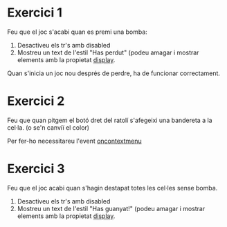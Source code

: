 # Exercici 1

Feu que el joc s'acabi quan es premi una bomba:

1. Desactiveu els tr's amb disabled
2. Mostreu un text de l'estil "Has perdut" (podeu amagar i mostrar elements amb la propietat [display](https://developer.mozilla.org/en-US/docs/Web/CSS/display).

Quan s'inicia un joc nou després de perdre, ha de funcionar correctament.

# Exercici 2

Feu que quan pitgem el botó dret del ratolí s'afegeixi una bandereta a la cel·la. (o se'n canviï el color)

Per fer-ho necessitareu l'event [oncontextmenu](https://www.w3schools.com/jsref/event_oncontextmenu.asp)

# Exercici 3
Feu que el joc acabi quan s'hagin destapat totes les cel·les sense bomba.

1. Desactiveu els tr's amb disabled
2. Mostreu un text de l'estil "Has guanyat!" (podeu amagar i mostrar elements amb la propietat [display](https://developer.mozilla.org/en-US/docs/Web/CSS/display).
